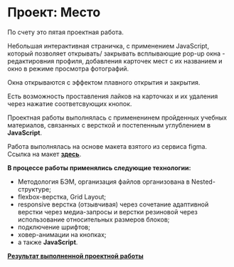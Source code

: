 # Проект: Место

По счету это пятая проектная работа.

Небольшая интерактивная страничка, с применением JavaScript, который позволяет открывать/ закрывать всплывающие pop-up окна - редактировния профиля, добавления карточек мест с их названием и окно в режиме просмотра фотографий.

Окна открываются с эффектом плавного открытия и закрытия.

Есть возможность проставления лайков на карточках и их удаления через нажатие соответсвующих кнопок.

Проектная работы выполнялась с примененинем пройденных учебных материалов, связанных с версткой и постепенным углублением в **JavaScript**.

Работа выполнялась на основе макета взятого из сервиса figma. Ссылка на макет **[здесь](https://www.figma.com/file/bjyvbKKJN2naO0ucURl2Z0/JavaScript.-Sprint-5?node-id=50160%3A172&t=BzxzdB4Q72ZqcYNJ-0)**.

**В процессе работы применялись следующие технологии:**
* Методология БЭМ, организация файлов организована в Nested-структуре;
* flexbox-верстка, Grid Layout;
* responsive верстка (отзывчивая) через сочетание адаптивной верстки через медиа-запросы и верстки резиновой через использование относительных размеров блоков;
* подключение шрифтов;
* ховер-анимации на кнопках;
* а также  **JavaScript**.

**[Результат выполненной проектной работы](https://sibisov-artem.github.io/mesto/)**

